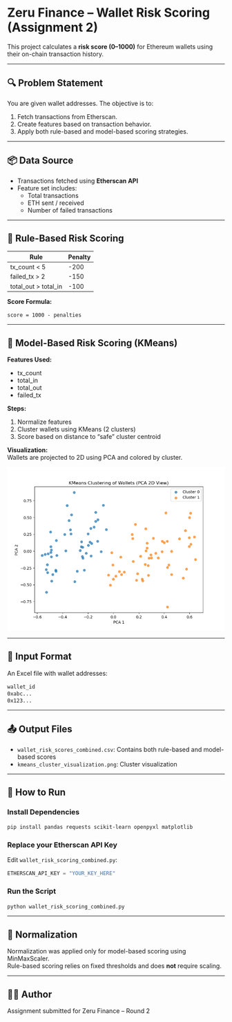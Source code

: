 # Zeru Finance – Wallet Risk Scoring (Assignment 2)

This project calculates a **risk score (0–1000)** for Ethereum wallets using their on-chain transaction history.

---

## 🔍 Problem Statement

You are given wallet addresses. The objective is to:
1. Fetch transactions from Etherscan.
2. Create features based on transaction behavior.
3. Apply both rule-based and model-based scoring strategies.

---

## 📦 Data Source

- Transactions fetched using **Etherscan API**
- Feature set includes:
  - Total transactions
  - ETH sent / received
  - Number of failed transactions

---

## 🧠 Rule-Based Risk Scoring

| Rule                                 | Penalty  |
|--------------------------------------|----------|
| tx_count < 5                         | -200     |
| failed_tx > 2                        | -150     |
| total_out > total_in                | -100     |

**Score Formula:**  
```
score = 1000 - penalties
```

---

## 🤖 Model-Based Risk Scoring (KMeans)

**Features Used:**
- tx_count
- total_in
- total_out
- failed_tx

**Steps:**
1. Normalize features
2. Cluster wallets using KMeans (2 clusters)
3. Score based on distance to “safe” cluster centroid

**Visualization:**  
Wallets are projected to 2D using PCA and colored by cluster.

![KMeans Cluster](kmeans_cluster_visualization.png)

---

## 📁 Input Format

An Excel file with wallet addresses:
```
wallet_id
0xabc...
0x123...
```

---

## 📤 Output Files

- `wallet_risk_scores_combined.csv`: Contains both rule-based and model-based scores
- `kmeans_cluster_visualization.png`: Cluster visualization

---

## 🚀 How to Run

### Install Dependencies
```bash
pip install pandas requests scikit-learn openpyxl matplotlib
```

### Replace your Etherscan API Key
Edit `wallet_risk_scoring_combined.py`:
```python
ETHERSCAN_API_KEY = "YOUR_KEY_HERE"
```

### Run the Script
```bash
python wallet_risk_scoring_combined.py
```

---

## 🧪 Normalization

Normalization was applied only for model-based scoring using MinMaxScaler.  
Rule-based scoring relies on fixed thresholds and does **not** require scaling.

---

## 👨‍💻 Author

Assignment submitted for Zeru Finance – Round 2
